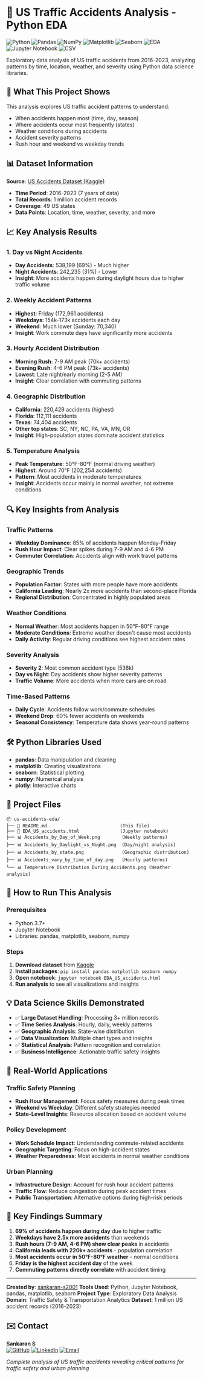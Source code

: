 # 🚗 US Traffic Accidents Analysis - Python EDA

![Python](https://img.shields.io/badge/Python-3776AB?style=for-the-badge&logo=python&logoColor=white) ![Pandas](https://img.shields.io/badge/Pandas-150458?style=for-the-badge&logo=pandas&logoColor=white) ![NumPy](https://img.shields.io/badge/NumPy-013243?style=for-the-badge&logo=numpy&logoColor=white) ![Matplotlib](https://img.shields.io/badge/Matplotlib-11557C?style=for-the-badge&logo=plotly&logoColor=white) ![Seaborn](https://img.shields.io/badge/Seaborn-4C8CBF?style=for-the-badge&logo=seaborn&logoColor=white) ![EDA](https://img.shields.io/badge/EDA-FF9800?style=for-the-badge&logo=googleanalytics&logoColor=white) ![Jupyter Notebook](https://img.shields.io/badge/Jupyter-F37626?style=for-the-badge&logo=jupyter&logoColor=white) ![CSV](https://img.shields.io/badge/CSV-1572B6?style=for-the-badge&logo=files&logoColor=white) 

Exploratory data analysis of US traffic accidents from 2016-2023, analyzing patterns by time, location, weather, and severity using Python data science libraries.

## 🎯 What This Project Shows

This analysis explores US traffic accident patterns to understand:

- When accidents happen most (time, day, season)
- Where accidents occur most frequently (states)
- Weather conditions during accidents
- Accident severity patterns
- Rush hour and weekend vs weekday trends


## 📊 Dataset Information

**Source**: [US Accidents Dataset (Kaggle)](https://www.kaggle.com/datasets/sobhanmoosavi/us-accidents)

- **Time Period**: 2016-2023 (7 years of data)
- **Total Records**: 1 million accident records
- **Coverage**: 49 US states
- **Data Points**: Location, time, weather, severity, and more


## 📈 Key Analysis Results

### 1. **Day vs Night Accidents**

- **Day Accidents**: 538,199 (69%) - Much higher
- **Night Accidents**: 242,235 (31%) - Lower
- **Insight**: More accidents happen during daylight hours due to higher traffic volume


### 2. **Weekly Accident Patterns**

- **Highest**: Friday (172,961 accidents)
- **Weekdays**: 154k-173k accidents each day
- **Weekend**: Much lower (Sunday: 70,340)
- **Insight**: Work commute days have significantly more accidents


### 3. **Hourly Accident Distribution**

- **Morning Rush**: 7-9 AM peak (70k+ accidents)
- **Evening Rush**: 4-6 PM peak (73k+ accidents)
- **Lowest**: Late night/early morning (2-5 AM)
- **Insight**: Clear correlation with commuting patterns


### 4. **Geographic Distribution**

- **California**: 220,429 accidents (highest)
- **Florida**: 112,111 accidents
- **Texas**: 74,404 accidents
- **Other top states**: SC, NY, NC, PA, VA, MN, OR
- **Insight**: High-population states dominate accident statistics


### 5. **Temperature Analysis**

- **Peak Temperature**: 50°F-80°F (normal driving weather)
- **Highest**: Around 70°F (202,254 accidents)
- **Pattern**: Most accidents in moderate temperatures
- **Insight**: Accidents occur mainly in normal weather, not extreme conditions


## 🔍 Key Insights from Analysis

### Traffic Patterns

- **Weekday Dominance**: 85% of accidents happen Monday-Friday
- **Rush Hour Impact**: Clear spikes during 7-9 AM and 4-6 PM
- **Commuter Correlation**: Accidents align with work travel patterns


### Geographic Trends

- **Population Factor**: States with more people have more accidents
- **California Leading**: Nearly 2x more accidents than second-place Florida
- **Regional Distribution**: Concentrated in highly populated areas


### Weather Conditions

- **Normal Weather**: Most accidents happen in 50°F-80°F range
- **Moderate Conditions**: Extreme weather doesn't cause most accidents
- **Daily Activity**: Regular driving conditions see highest accident rates


### Severity Analysis

- **Severity 2**: Most common accident type (538k)
- **Day vs Night**: Day accidents show higher severity patterns
- **Traffic Volume**: More accidents when more cars are on road


### Time-Based Patterns

- **Daily Cycle**: Accidents follow work/commute schedules
- **Weekend Drop**: 60% fewer accidents on weekends
- **Seasonal Consistency**: Temperature data shows year-round patterns


## 🛠️ Python Libraries Used

- **pandas**: Data manipulation and cleaning
- **matplotlib**: Creating visualizations
- **seaborn**: Statistical plotting
- **numpy**: Numerical analysis
- **plotly**: Interactive charts


## 📁 Project Files

```
📦 us-accidents-eda/
├── 📄 README.md                           (This file)
├── 📓 EDA_US_accidents.html               (Jupyter notebook)
├── 📊 Accidents_by_Day_of_Week.png        (Weekly patterns)
├── 📊 Accidents_by_Daylight_vs_Night.png  (Day/night analysis)
├── 📊 Accidents_by_state.png              (Geographic distribution)
├── 📊 Accidents_vary_by_time_of_day.png   (Hourly patterns)
└── 📊 Temperature_Distribution_During_Accidents.png (Weather analysis)
```


## 🚀 How to Run This Analysis

### Prerequisites

- Python 3.7+
- Jupyter Notebook
- Libraries: pandas, matplotlib, seaborn, numpy


### Steps

1. **Download dataset** from [Kaggle](https://www.kaggle.com/datasets/sobhanmoosavi/us-accidents)
2. **Install packages**: `pip install pandas matplotlib seaborn numpy`
3. **Open notebook**: `jupyter notebook EDA_US_accidents.html`
4. **Run analysis** to see all visualizations and insights

## 💡 Data Science Skills Demonstrated

- ✅ **Large Dataset Handling**: Processing 3+ million records
- ✅ **Time Series Analysis**: Hourly, daily, weekly patterns
- ✅ **Geographic Analysis**: State-wise distribution
- ✅ **Data Visualization**: Multiple chart types and insights
- ✅ **Statistical Analysis**: Pattern recognition and correlation
- ✅ **Business Intelligence**: Actionable traffic safety insights


## 🔮 Real-World Applications

### Traffic Safety Planning

- **Rush Hour Management**: Focus safety measures during peak times
- **Weekend vs Weekday**: Different safety strategies needed
- **State-Level Insights**: Resource allocation based on accident volume


### Policy Development

- **Work Schedule Impact**: Understanding commute-related accidents
- **Geographic Targeting**: Focus on high-accident states
- **Weather Preparedness**: Most accidents in normal weather conditions


### Urban Planning

- **Infrastructure Design**: Account for rush hour accident patterns
- **Traffic Flow**: Reduce congestion during peak accident times
- **Public Transportation**: Alternative options during high-risk periods


## 📝 Key Findings Summary

1. **69% of accidents happen during day** due to higher traffic
2. **Weekdays have 2.5x more accidents** than weekends
3. **Rush hours (7-9 AM, 4-6 PM) show clear peaks** in accidents
4. **California leads with 220k+ accidents** - population correlation
5. **Most accidents occur in 50°F-80°F weather** - normal conditions
6. **Friday is the highest accident day** of the week
7. **Commuting patterns directly correlate** with accident timing

***

**Created by**: [sankaran-s2001](https://github.com/sankaran-s2001)
**Tools Used**: Python, Jupyter Notebook, pandas, matplotlib, seaborn
**Project Type**: Exploratory Data Analysis
**Domain**: Traffic Safety \& Transportation Analytics
**Dataset**: 1 million US accident records (2016-2023)

## ✉️ Contact

**Sankaran S**  
[![GitHub](https://img.shields.io/badge/GitHub-181717?style=for-the-badge&logo=github&logoColor=white)](https://github.com/sankaran-s2001) [![LinkedIn](https://img.shields.io/badge/LinkedIn-0077B5?style=for-the-badge&logo=linkedin&logoColor=white)](https://www.linkedin.com/in/sankaran-s21/) [![Email](https://img.shields.io/badge/Email-D14836?style=for-the-badge&logo=gmail&logoColor=white)](mailto:sankaran121101@gmail.com)

*Complete analysis of US traffic accidents revealing critical patterns for traffic safety and urban planning*
